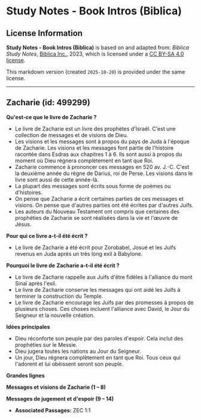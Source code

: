 # Study Notes - Book Intros (Biblica)

## License Information

**Study Notes - Book Intros (Biblica)** is based on and adapted from: _Biblica Study Notes_, [Biblica Inc.](https://www.biblica.com/), 2023, which is licensed under a [CC BY-SA 4.0 license](https://creativecommons.org/licenses/by-sa/4.0/legalcode.en).

This markdown version (created `2025-10-20`) is provided under the same license.



--------------------------------

## Zacharie (id: 499299)

**Qu'est\-ce que le livre de Zacharie ?**

* Le livre de Zacharie est un livre des prophètes d'Israël. C'est une collection de messages et de visions de Dieu.
* Les visions et les messages sont à propos du pays de Juda à l'époque de Zacharie. Les visions et les messages font partie de l'histoire racontée dans Esdras aux chapitres 1 à 6\. Ils sont aussi à propos du moment où Dieu régnera complètement en tant que Roi.
* Zacharie commence à prononcer ces messages en 520 av. J.\-C. C'est la deuxième année du règne de Darius, roi de Perse. Les visions dans le livre sont aussi de cette année\-là.
* La plupart des messages sont écrits sous forme de poèmes ou d'histoires.
* On pense que Zacharie a écrit certaines parties de ces messages et visions. On pense que d'autres parties ont été écrites par d'autres Juifs.
* Les auteurs du Nouveau Testament ont compris que certaines des prophéties de Zacharie se sont réalisées dans la vie et l'œuvre de Jésus.

**Pour qui ce livre a\-t\-il été écrit ?**

* Le livre de Zacharie a été écrit pour Zorobabel, Josué et les Juifs revenus en Juda après un très long exil à Babylone.

**Pourquoi le livre de** **Zacharie a\-t\-il été écrit ?**

* Le livre de Zacharie rappelle aux Juifs d'être fidèles à l'alliance du mont Sinaï après l'exil.
* Le livre de Zacharie conserve les messages qui ont aidé les Juifs à terminer la construction du Temple.
* Le livre de Zacharie encourage les Juifs par des promesses à propos de plusieurs choses. Ces choses incluent l'alliance avec David, le Jour du Seigneur et la nouvelle création.

**Idées principales**

* Dieu réconforte son peuple par des paroles d'espoir. Cela inclut des prophéties sur le Messie.
* Dieu jugera toutes les nations au Jour du Seigneur.
* Un jour, Dieu régnera complètement en tant que Roi. Tous ceux qui l'adorent et lui obéissent seront son peuple.

**Grandes lignes**

**Messages et visions de Zacharie (1 – 8\)**

**Messages de jugement et d'espoir (9 – 14\)**

* **Associated Passages:** ZEC 1:1

